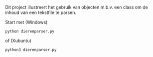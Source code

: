 Dit project illustreert het gebruik van objecten m.b.v. een class
om de inhoud van een tekstfile te parsen.

Start met (Windows)

    python dierenparser.py

of (Xubuntu)

    python3 dierenparser.py
